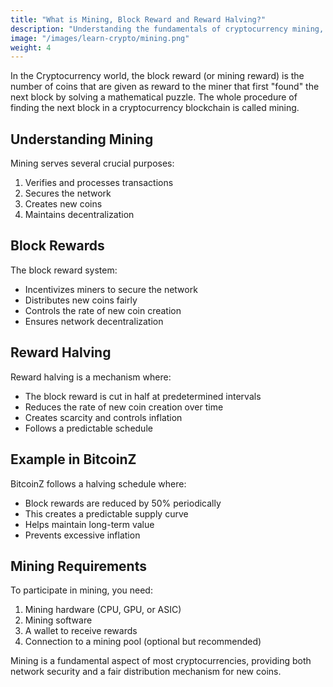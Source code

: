 ```yaml
---
title: "What is Mining, Block Reward and Reward Halving?"
description: "Understanding the fundamentals of cryptocurrency mining, block rewards, and the halving mechanism that controls coin supply."
image: "/images/learn-crypto/mining.png"
weight: 4
---
```


In the Cryptocurrency world, the block reward (or mining reward) is the number of coins that are given as reward to the miner that first "found" the next block by solving a mathematical puzzle. The whole procedure of finding the next block in a cryptocurrency blockchain is called mining.

## Understanding Mining

Mining serves several crucial purposes:
1. Verifies and processes transactions
2. Secures the network
3. Creates new coins
4. Maintains decentralization

## Block Rewards

The block reward system:
- Incentivizes miners to secure the network
- Distributes new coins fairly
- Controls the rate of new coin creation
- Ensures network decentralization

## Reward Halving

Reward halving is a mechanism where:
- The block reward is cut in half at predetermined intervals
- Reduces the rate of new coin creation over time
- Creates scarcity and controls inflation
- Follows a predictable schedule

## Example in BitcoinZ

BitcoinZ follows a halving schedule where:
- Block rewards are reduced by 50% periodically
- This creates a predictable supply curve
- Helps maintain long-term value
- Prevents excessive inflation

## Mining Requirements

To participate in mining, you need:
1. Mining hardware (CPU, GPU, or ASIC)
2. Mining software
3. A wallet to receive rewards
4. Connection to a mining pool (optional but recommended)

Mining is a fundamental aspect of most cryptocurrencies, providing both network security and a fair distribution mechanism for new coins.